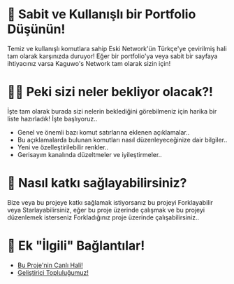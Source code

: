# 📝 Sabit ve Kullanışlı bir Portfolio Düşünün!

Temiz ve kullanışlı komutlara sahip Eski Network'ün Türkçe'ye çevirilmiş hali tam olarak karşınızda duruyor! Eğer bir portfolio'ya veya sabit bir sayfaya ihtiyacınız varsa Kaguwo's Network tam olarak sizin için!

# 💁‍♂️ Peki sizi neler bekliyor olacak?!

İşte tam olarak burada sizi nelerin beklediğini görebilmeniz için harika bir liste hazırladık! İşte başlıyoruz..

- Genel ve önemli bazı komut satırlarına eklenen açıklamalar..
- Bu açıklamalarda bulunan komutları nasıl düzenleyeceğinize dair bilgiler..
- Yeni ve özelleştirilebilir renkler..
- Gerisayım kanalında düzeltmeler ve iyileştirmeler..

# 📩 Nasıl katkı sağlayabilirsiniz?

Bize veya bu projeye katkı sağlamak istiyorsanız bu projeyi Forklayabilir veya Starlayabilirsiniz, eğer bu proje üzerinde çalışmak ve bu projeyi düzenlemek isterseniz Forkladığınız proje üzerinde çalışabilirsiniz..

# 🙏 Ek "İlgili" Bağlantılar!

- <a href="https://kaguwo.com/"> Bu Proje'nin Canlı Hali! </a>
- <a href="https://github.com/KaguwoNetwork"> Geliştirici Topluluğumuz! </a>
